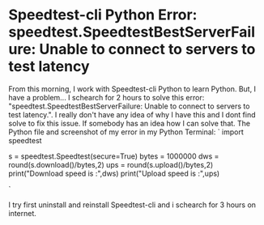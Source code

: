 
# Speedtest-cli Python Error: speedtest.SpeedtestBestServerFailure: Unable to connect to servers to test latency

From this morning, I work with Speedtest-cli Python to learn Python. But, I have a problem... I schearch for 2 hours to solve this error: "speedtest.SpeedtestBestServerFailure: Unable to connect to servers to test latency.". I really don't have any idea of why I have this and I dont find solve to fix this issue.
If somebody has an idea how I can solve that.
The Python file and screenshot of my error in my Python Terminal:
`
import speedtest

s = speedtest.Speedtest(secure=True)
bytes = 1000000
dws = round(s.download()/bytes,2)
ups = round(s.upload()/bytes,2)
print("Download speed is :",dws)
print("Upload speed is :",ups)

`

I try first uninstall and reinstall Speedtest-cli and i schearch for 3 hours on internet.

        